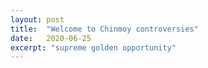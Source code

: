 ```yaml
---
layout: post
title:  "Welcome to Chinmoy controversies"
date:   2020-06-25
excerpt: "supreme golden opportunity"
---
```

